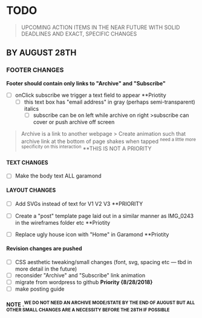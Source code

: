# TODO
> UPCOMING ACTION ITEMS IN THE NEAR FUTURE WITH SOLID DEADLINES AND EXACT, SPECIFIC CHANGES 

## BY AUGUST 28TH
### FOOTER CHANGES

**Footer should contain only links to "Archive" and "Subscribe"**
- [ ] onClick subscribe we trigger a text field to appear **Priotity
  - [ ] this text box has "email address" in gray (perhaps semi-transparent) italics
      - [ ] subscribe can be on left while archive on right
                        >subscribe can cover or push archive off screen
                        
> Archive is a link to another webpage
      > Create animation such that archive link at the bottom of page shakes when tapped <sup>need a little more      specificity on  this interaction</sup> **THIS IS NOT A PRIORITY        

#### TEXT CHANGES
- [ ] Make the body text ALL garamond


#### LAYOUT CHANGES
- [ ] Add SVGs instead of text for V1 V2 V3 **PRIORITY 

- [ ] Create a "post" template page laid out in a similar manner as IMG_0243 in the wireframes folder etc **Priotity

- [ ] Replace ugly house icon with "Home" in Garamond **Priotity

#### Revision changes are pushed  
- [ ] CSS aesthetic tweaking/small changes (font, svg, spacing etc — tbd in more detail in the future)
- [ ] reconsider "Archive" and "Subscribe" link animation
- [ ] migrate from wordpress to github **Priority {8/28/2018}** 
- [ ] make posting guide 
    
 #### NOTE .<sup>WE DO NOT NEED AN ARCHIVE MODE/STATE BY THE END OF AUGUST BUT ALL OTHER SMALL CHANGES ARE A NECESSITY BEFORE THE 28TH IF POSSIBLE</sup>
